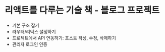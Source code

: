 # 리액트를 다루는 기술 책 - 블로그 프로젝트
- 기본 구조 잡기
- 라우터/리덕스 설정하기
- 프로젝트에서 API 연동하기: 포스트 작성, 수정, 삭제하기
- 관리자 로그인 인증
